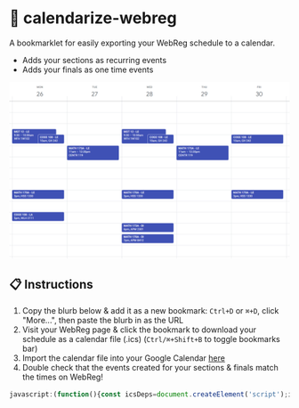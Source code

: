 # 📆 calendarize-webreg

A bookmarklet for easily exporting your WebReg schedule to a calendar.
- Adds your sections as recurring events
- Adds your finals as one time events

![Command line screenshot](assets/screenshot-cropped-v1.png)

## 📋 Instructions
1. Copy the blurb below & add it as a new bookmark: `Ctrl+D` or `⌘+D`, click "More...", then paste the blurb in as the URL
2. Visit your WebReg page & click the bookmark to download your schedule as a calendar file (.ics) (`Ctrl/⌘+Shift+B` to toggle bookmarks bar)
3. Import the calendar file into your Google Calendar [here](https://calendar.google.com/calendar/u/0/r/settings/export)
4. Double check that the events created for your sections & finals match the times on WebReg!
```js
javascript:(function(){const icsDeps=document.createElement('script');icsDeps.src='https://adoryvo.github.io/calendarize-webreg/ics.deps.min.js';document.body.appendChild(icsDeps);const calendarize=document.createElement('script');calendarize.src='https://adoryvo.github.io/calendarize-webreg/calendarize.min.js';document.body.appendChild(calendarize);})()
```
